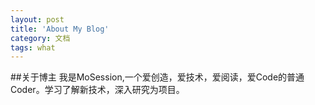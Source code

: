 ```yaml
---
layout: post
title: 'About My Blog'
category: 文档
tags: what
---
```


##关于博主
我是MoSession,一个爱创造，爱技术，爱阅读，爱Code的普通Coder。学习了解新技术，深入研究为项目。
